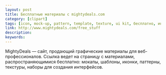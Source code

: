 ```yaml
---
layout: post
title: Бесплатные материалы с mightydeals.com
category: [clipart]
tags: [icon, mock-up, pattern, template, texture, ui kit, бесплатно, иконка, интерфейс, паттерн, текстура, шаблон]
link: http://www.mightydeals.com/free_stuff
description:
keywords:
---
```


<p>MightyDeals — сайт, продающий графические материалы для веб-профессионалов. Ссылка ведет на страницу с материалами, распространяющимися бесплатно: мокапы, шаблоны, иконки, паттерны, текстуры, наборы для создания интерфейсов.</p>

